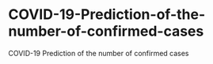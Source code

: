 # COVID-19-Prediction-of-the-number-of-confirmed-cases
COVID-19 Prediction of the number of confirmed cases
